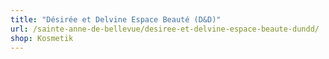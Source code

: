 ```yaml
---
title: "Désirée et Delvine Espace Beauté (D&D)"
url: /sainte-anne-de-bellevue/desiree-et-delvine-espace-beaute-dundd/
shop: Kosmetik
---
```

